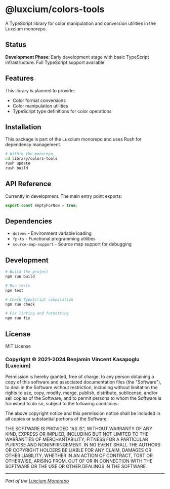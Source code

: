 # @luxcium/colors-tools

A TypeScript library for color manipulation and conversion utilities in the Luxcium monorepo.

## Status

**Development Phase**: Early development stage with basic TypeScript infrastructure. Full TypeScript support available.

## Features

This library is planned to provide:

- Color format conversions
- Color manipulation utilities
- TypeScript type definitions for color operations

## Installation

This package is part of the Luxcium monorepo and uses Rush for dependency management.

```bash
# Within the monorepo
cd library/colors-tools
rush update
rush build
```

## API Reference

Currently in development. The main entry point exports:

```typescript
export const emptyForNow = true;
```

## Dependencies

- `dotenv` - Environment variable loading
- `fp-ts` - Functional programming utilities
- `source-map-support` - Source map support for debugging

## Development

```bash
# Build the project
npm run build

# Run tests
npm test

# Check TypeScript compilation
npm run check

# Fix linting and formatting
npm run fix
```

## License

MIT License

### Copyright &copy; 2021-2024 Benjamin Vincent Kasapoglu (Luxcium)

Permission is hereby granted, free of charge, to any person obtaining a copy of this software and associated documentation files (the "Software"), to deal in the Software without restriction, including without limitation the rights to use, copy, modify, merge, publish, distribute, sublicense, and/or sell copies of the Software, and to permit persons to whom the Software is furnished to do so, subject to the following conditions:

The above copyright notice and this permission notice shall be included in all copies or substantial portions of the Software.

THE SOFTWARE IS PROVIDED "AS IS", WITHOUT WARRANTY OF ANY KIND, EXPRESS OR IMPLIED, INCLUDING BUT NOT LIMITED TO THE WARRANTIES OF MERCHANTABILITY, FITNESS FOR A PARTICULAR PURPOSE AND NONINFRINGEMENT. IN NO EVENT SHALL THE AUTHORS OR COPYRIGHT HOLDERS BE LIABLE FOR ANY CLAIM, DAMAGES OR OTHER LIABILITY, WHETHER IN AN ACTION OF CONTRACT, TORT OR OTHERWISE, ARISING FROM, OUT OF OR IN CONNECTION WITH THE SOFTWARE OR THE USE OR OTHER DEALINGS IN THE SOFTWARE.

---

*Part of the [Luxcium Monorepo](../../README.md)*
